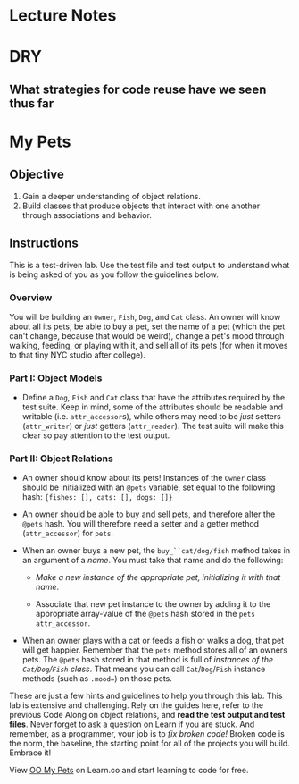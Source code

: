 # Lecture Notes

# DRY



## What strategies for code reuse have we seen thus far

# My Pets

## Objective

1.  Gain a deeper understanding of object relations.
2.  Build classes that produce objects that interact with one another through
    associations and behavior.

## Instructions

This is a test-driven lab. Use the test file and test output to understand what
is being asked of you as you follow the guidelines below.

### Overview

You will be building an `Owner`, `Fish`, `Dog`, and `Cat` class. An owner will
know about all its pets, be able to buy a pet, set the name of a pet (which the
pet can't change, because that would be weird), change a pet's mood through
walking, feeding, or playing with it, and sell all of its pets (for when it
moves to that tiny NYC studio after college).

### Part I: Object Models

- Define a `Dog`, `Fish` and `Cat` class that have the attributes required by the
  test suite. Keep in mind, some of the attributes should be readable and writable
  (i.e. `attr_accessor`s), while others may need to be _just_ setters
  (`attr_writer`) or _just_ getters (`attr_reader`). The test suite will make this
  clear so pay attention to the test output.

### Part II: Object Relations

- An owner should know about its pets! Instances of the `Owner` class should be
  initialized with an `@pets` variable, set equal to the following hash:
  `{fishes: [], cats: [], dogs: []}`

- An owner should be able to buy and sell pets, and therefore alter the `@pets`
  hash. You will therefore need a setter and a getter method (`attr_accessor`)
  for `pets`.

- When an owner buys a new pet, the ` buy_``cat/dog/fish ` method takes in an
  argument of a _name_. You must take that name and do the following:

  - _Make a new instance of the appropriate pet, initializing it with that name_.

  - Associate that new pet instance to the owner by adding it to the appropriate
    array-value of the `@pets` hash stored in the `pets` `attr_accessor`.

- When an owner plays with a cat or feeds a fish or walks a dog, that pet will
  get happier. Remember that the `pets` method stores all of an owners pets. The
  `@pets` hash stored in that method is full of _instances of the
  `Cat`/`Dog`/`Fish` class_. That means you can call `Cat`/`Dog`/`Fish` instance
  methods (such as `.mood=`) on those pets.

These are just a few hints and guidelines to help you through this lab. This lab
is extensive and challenging. Rely on the guides here, refer to the previous
Code Along on object relations, and **read the test output and test files**.
Never forget to ask a question on Learn if you are stuck. And remember, as a
programmer, your job is to _fix broken code!_ Broken code is the norm, the
baseline, the starting point for all of the projects you will build. Embrace it!

<p class='util--hide'>View <a href='https://learn.co/lessons/oo-my-pets'>OO My Pets</a> on Learn.co and start learning to code for free.</p>
